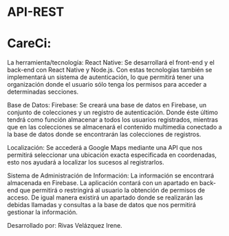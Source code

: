 # API-REST
# CareCi:

La herramienta/tecnología:
React Native: Se desarrollará el front-end y el back-end con React Native y Node.js. Con estas tecnologías también se implementará un sistema de autenticación, lo que permitirá tener una organización donde el usuario sólo tenga los permisos para acceder a determinadas secciones.


Base de Datos:
Firebase: Se creará una base de datos en Firebase, un conjunto de colecciones y un registro de autenticación. Donde éste último tendrá como función almacenar a todos los usuarios registrados, mientras que en las colecciones se almacenará el contenido multimedia conectado a la base de datos donde se encontrarán las colecciones de registros.

Localización: Se accederá a Google Maps mediante una API que nos permitirá seleccionar una ubicación exacta especificada en coordenadas, esto nos ayudará a localizar los sucesos al registrarlos.

Sistema de Administración de Información: La información se encontrará almacenada en Firebase. La aplicación contará con un apartado en back-end que permitirá o restringirá al usuario la obtención de permisos de acceso. De igual manera existirá un apartado donde se realizarán las debidas llamadas y consultas a la base de datos que nos permitirá gestionar la información.

Desarrollado por:
Rivas Velázquez Irene.
